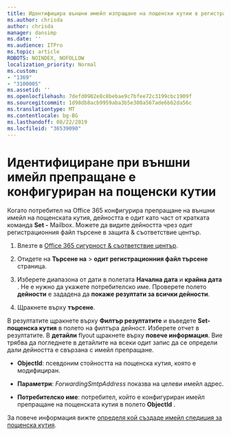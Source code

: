 ```yaml
---
title: Идентифицира външни имейл изпращане на пощенски кутии в регистрационните файлове от одита
ms.author: chrisda
author: chrisda
manager: dansimp
ms.date: ''
ms.audience: ITPro
ms.topic: article
ROBOTS: NOINDEX, NOFOLLOW
localization_priority: Normal
ms.custom:
- "1369"
- "3100005"
ms.assetid: ''
ms.openlocfilehash: 7defd0902e8c8bebae9c7bfee72c3199cbc1909f
ms.sourcegitcommit: 1d98db8acb9959aba3b5e308a567ade6b62da56c
ms.translationtype: MT
ms.contentlocale: bg-BG
ms.lasthandoff: 08/22/2019
ms.locfileid: "36539090"
---
```

# <a name="identify-when-external-email-forwarding-is-configured-on-mailboxes"></a>Идентифициране при външни имейл препращане е конфигуриран на пощенски кутии

Когато потребител на Office 365 конфигурира препращане на външни имейл на пощенската кутия, дейността е одит като част от кратката команда **Set -** Mailbox. Можете да видите дейността чрез одит регистрационния файл търсене в защита & съответствие център.

1. Влезте в [Office 365 сигурност & съответствие център](https://protection.office.com/).

2. Отидете на **Търсене на** > **одит регистрационния файл търсене** страница.

3. Изберете диапазона от дати в полетата **Начална дата** и **крайна дата** . Не е нужно да укажете потребителско име. Проверете полето **дейности** е зададена да **покаже резултати за всички дейности**.

4. Щракнете върху **търсене**.

В резултатите щракнете върху **Филтър резултатите** и въведете **Set-пощенска кутия** в полето на филтъра дейност. Изберете отчет в резултатите. В **детайли** flyout щракнете върху **повече информация**. Вие трябва да погледнете в детайлите на всеки одит запис да се определи дали дейността е свързана с имейл препращане.

- **ObjectId**: псевдоним стойността на пощенска кутия, която е модифициран.

- **Параметри**: _ForwardingSmtpAddress_ показва на целеви имейл адрес.

- **Потребителско име**: потребител, който е конфигуриран имейл препращане на пощенската кутия в полето **ObjectId** .

За повече информация вижте [определя кой създаде имейл спедиция за пощенска кутия](https://docs.microsoft.com/office365/securitycompliance/auditing-troubleshooting-scenarios#determining-who-set-up-email-forwarding-for-a-mailbox).

